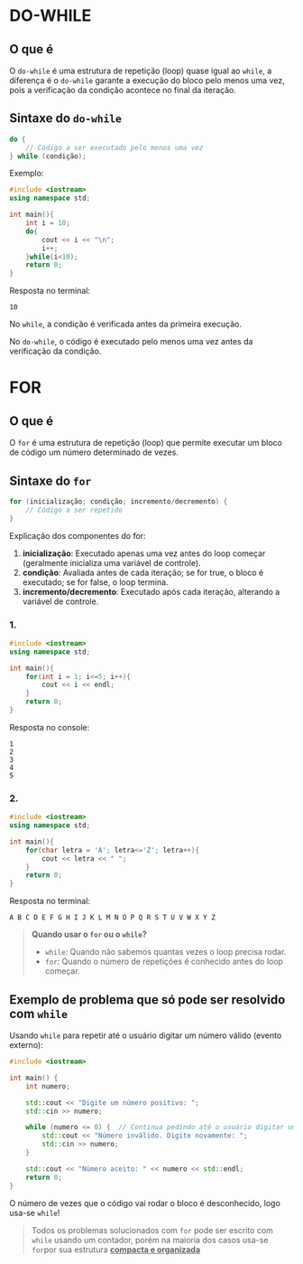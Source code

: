 # DO-WHILE
## O que é
O `do-while` é uma estrutura de repetição (loop) quase igual ao `while`, a diferença é o `do-while` garante a execução do bloco pelo menos uma vez, pois a verificação da condição acontece no final da iteração.
## Sintaxe do `do-while`
```cpp
do {
    // Código a ser executado pelo menos uma vez
} while (condição);
```

Exemplo:
```cpp
#include <iostream>
using namespace std;

int main(){
    int i = 10;
    do{
        cout << i << "\n";
        i++;
    }while(i<10);
    return 0;
}
```
Resposta no terminal:
```
10
```
No `while`, a condição é verificada antes da primeira execução.

No `do-while`, o código é executado pelo menos uma vez antes da verificação da condição.
# FOR
## O que é
O `for` é uma estrutura de repetição (loop) que permite executar um bloco de código um número determinado de vezes.
## Sintaxe do `for`
```cpp
for (inicialização; condição; incremento/decremento) {
    // Código a ser repetido
}
```
Explicação dos componentes do for:

1. **inicialização**: Executado apenas uma vez antes do loop começar (geralmente inicializa uma variável de controle).
2. **condição**: Avaliada antes de cada iteração; se for true, o bloco é executado; se for false, o loop termina.
3. **incremento/decremento**: Executado após cada iteração, alterando a variável de controle.

### 1.

```cpp
#include <iostream>
using namespace std;

int main(){
    for(int i = 1; i<=5; i++){
        cout << i << endl;
    }
    return 0;
}
```
Resposta no console:
```
1
2
3
4
5
```
### 2.

```cpp
#include <iostream>
using namespace std;

int main(){
    for(char letra = 'A'; letra<='Z'; letra++){
        cout << letra << " ";
    }
    return 0;
}
```
Resposta no terminal:
```
A B C D E F G H I J K L M N O P Q R S T U V W X Y Z
```
> **Quando usar o `for` ou o `while`?**
>* `while`: Quando não sabemos quantas vezes o loop precisa rodar.
>* `for`: Quando o número de repetições é conhecido antes do loop começar.

## Exemplo de problema que só pode ser resolvido com `while`
Usando `while` para repetir até o usuário digitar um número válido (evento externo):
```cpp
#include <iostream>

int main() {
    int numero;

    std::cout << "Digite um número positivo: ";
    std::cin >> numero;

    while (numero <= 0) {  // Continua pedindo até o usuário digitar um número positivo
        std::cout << "Número inválido. Digite novamente: ";
        std::cin >> numero;
    }

    std::cout << "Número aceito: " << numero << std::endl;
    return 0;
}
```
O número de vezes que o código vai rodar o bloco é desconhecido, logo usa-se `while`!

> Todos os problemas solucionados com `for` pode ser escrito com `while` usando um contador, porém na maioria dos casos usa-se `for`por sua estrutura **<ins>compacta e organizada</ins>**